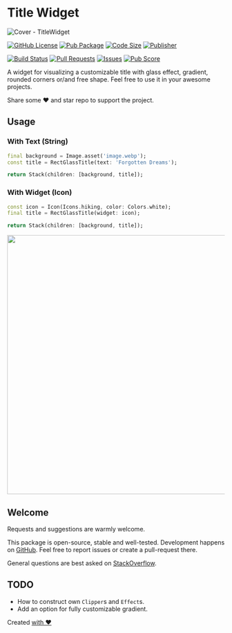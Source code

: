 # Title Widget

![Cover - TitleWidget](https://raw.githubusercontent.com/signmotion/title_widget/master/images/cover.webp)

[![GitHub License](https://img.shields.io/badge/license-MIT-blue.svg)](https://opensource.org/licenses/MIT)
[![Pub Package](https://img.shields.io/pub/v/title_widget.svg?logo=dart&logoColor=00b9fc&color=blue)](https://pub.dartlang.org/packages/title_widget)
[![Code Size](https://img.shields.io/github/languages/code-size/signmotion/title_widget?logo=github&logoColor=white)](https://github.com/signmotion/title_widget)
[![Publisher](https://img.shields.io/pub/publisher/title_widget)](https://pub.dev/publishers/syrokomskyi.com)

[![Build Status](https://img.shields.io/github/actions/workflow/status/signmotion/title_widget/flutter-ci.yml?logo=github-actions&logoColor=white)](https://github.com/signmotion/title_widget/actions)
[![Pull Requests](https://img.shields.io/github/issues-pr/signmotion/title_widget?logo=github&logoColor=white)](https://github.com/signmotion/title_widget/pulls)
[![Issues](https://img.shields.io/github/issues/signmotion/title_widget?logo=github&logoColor=white)](https://github.com/signmotion/title_widget/issues)
[![Pub Score](https://img.shields.io/pub/points/title_widget?logo=dart&logoColor=00b9fc)](https://pub.dev/packages/title_widget/score)

A widget for visualizing a customizable title with glass effect, gradient, rounded corners or/and free shape.
Feel free to use it in your awesome projects.

Share some ❤️ and star repo to support the project.

## Usage

### With Text (String)

```dart
final background = Image.asset('image.webp');
const title = RectGlassTitle(text: 'Forgotten Dreams');

return Stack(children: [background, title]);
```

### With Widget (Icon)

```dart
const icon = Icon(Icons.hiking, color: Colors.white);
final title = RectGlassTitle(widget: icon);

return Stack(children: [background, title]);
```

[<img src="https://raw.githubusercontent.com/signmotion/title_widget/master/images/screenshots/1.gif" width="600"/>](https://raw.githubusercontent.com/signmotion/title_widget/master/images/screenshots/1.gif)

## Welcome

Requests and suggestions are warmly welcome.

This package is open-source, stable and well-tested. Development happens on
[GitHub](https://github.com/signmotion/title_widget). Feel free to report issues
or create a pull-request there.

General questions are best asked on
[StackOverflow](https://stackoverflow.com/search?q=title_widget+flutter).

## TODO

- How to construct own `Clipper`s and `Effect`s.
- Add an option for fully customizable gradient.

Created [with ❤️](https://syrokomskyi.com)
